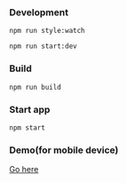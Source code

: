 ### Development
```npm run style:watch```

```npm run start:dev```

### Build
```npm run build```

### Start app
```npm start```

### Demo(for mobile device)
[Go here](http://buzzcrowd-buzzlings.rhcloud.com/)
